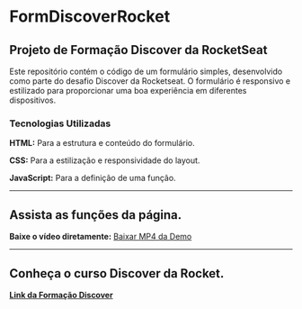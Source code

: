 # FormDiscoverRocket

## Projeto de Formação Discover da RocketSeat

  Este repositório contém o código de um formulário simples, desenvolvido como parte do desafio Discover da Rocketseat. O formulário é responsivo e estilizado para proporcionar uma boa experiência em diferentes dispositivos.

### Tecnologias Utilizadas

  **HTML:** Para a estrutura e conteúdo do formulário.

  **CSS:** Para a estilização e responsividade do layout.

  **JavaScript:** Para a definição de uma função.

---

## Assista as funções da página.

**Baixe o vídeo diretamente:** [Baixar MP4 da Demo](https://github.com/AnaRamil/FormDiscoverRocket/blob/main/Discover.mp4)

---

## Conheça o curso Discover da Rocket.

[**Link da Formação Discover**](https://app.rocketseat.com.br/journey/discover)
